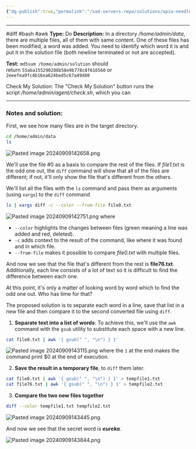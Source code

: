 ```yaml
---
{"dg-publish":true,"permalink":"/sad-servers-repo/solutions/apia-needle-in-a-haystack/","dgPassFrontmatter":true}
---
```


---
#diff #bash #awk
**Type:** Do
**Description:** In a directory _/home/admin/data_, there are multiple files, all of them with same content. One of these files has been modified, a word was added. You need to identify which word it is and put it in the solution file (both newline terminated or not are accepted).

**Test:** `md5sum /home/admin/solution` should return `55aba155290288b58e9b778c8f616560` or `2eeefea9fc4b16ea624bed5c67a49d80`  
  
Check My Solution: The "Check My Solution" button runs the script _/home/admin/agent/check.sh_, which you can

---
### Notes and solution:
First, we see how many files are in the target directory.

```bash
cd /home/admin/data
ls
```
![Pasted image 20240909142658.png](/img/user/Sad%20Servers%20repo/Solutions/Reference%20images/Pasted%20image%2020240909142658.png)


We'll use the file \#0 as a basis to compare the rest of the files. If _file1.txt_ is the odd one out, the `diff` command will show that all of the files are different; if not, it'll only show the file that's different from the others.

We'll list all the files with the `ls` command and pass them as arguments (using `xargs`) to the `diff` command

```bash
ls | xargs diff -c --color --from-file file0.txt 
```
![Pasted image 20240909142751.png](/img/user/Sad%20Servers%20repo/Solutions/Reference%20images/Pasted%20image%2020240909142751.png)
where 
- `--color` highlights the changes between files (green meaning a line was added and red, deleted).
- `-c` adds context to the result of the command, like where it was found and in which file.
- `--from-file` makes it possible to compare _file0.txt_ with multiple files.


And now we see that the file that's different from the rest is **file76.txt**.
Additionally, each line consists of a lot of text so it is difficult to find the difference between each one.

At this point, it's only a matter of looking word by word which to find the odd one out. Who has time for that?

The proposed solution is to separate each word in a line, save that list in a new file and then compare it to the second converted file using `diff`.

1. **Separate text into a list of words**: To achieve this, we'll use the `awk` command with the `gsub` utility to substitute each space with a new line. 

```bash
cat file0.txt | awk '{ gsub(" ", "\n") } 1'
```
![Pasted image 20240909143115.png](/img/user/Sad%20Servers%20repo/Solutions/Reference%20images/Pasted%20image%2020240909143115.png)
where the `1` at the end makes the command print $0 at the end of execution.


2. **Save the result in a temporary file**, to `diff` them later.

```bash
cat file0.txt | awk '{ gsub(" ", "\n") } 1' > tempfile1.txt
cat file76.txt | awk '{ gsub(" ", "\n") } 1' > tempfile2.txt
```


3. **Compare the two new files together**

```bash
diff --color tempfile1.txt tempfile2.txt
```
![Pasted image 20240909143445.png](/img/user/Sad%20Servers%20repo/Solutions/Reference%20images/Pasted%20image%2020240909143445.png)

And now we see that the secret word is ___eureka___.

![Pasted image 20240909143844.png](/img/user/Sad%20Servers%20repo/Solutions/Reference%20images/Pasted%20image%2020240909143844.png)
